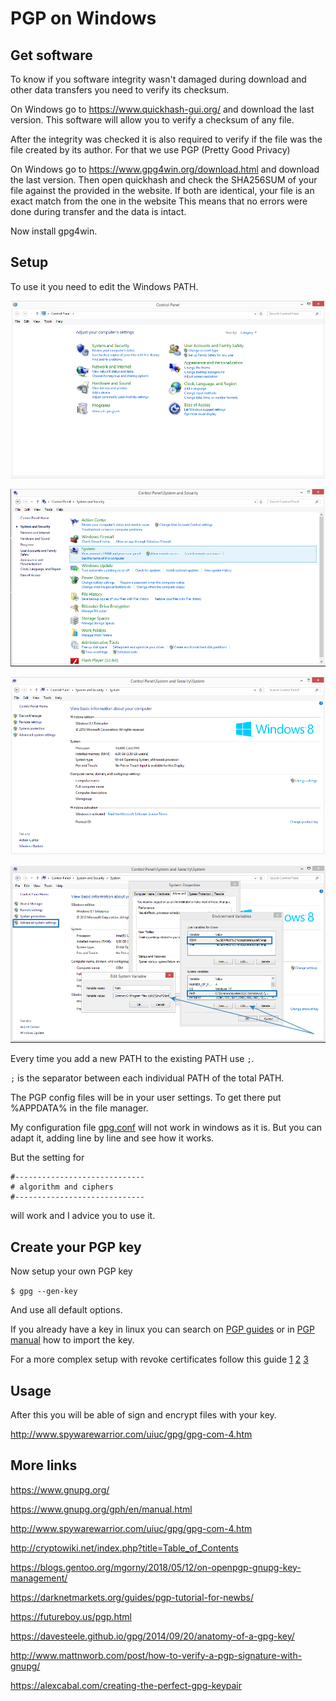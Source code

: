 # PGP on Windows 

## Get software

To know if you software integrity wasn't damaged during download and other data
transfers you need to verify its checksum.

On Windows go to https://www.quickhash-gui.org/ and download the last
version. This software will allow you to verify a checksum of any file.

After the integrity was checked it is also required to verify if the file was
the file created by its author. For that we use PGP (Pretty Good Privacy)

On Windows go to https://www.gpg4win.org/download.html and download the last
version. Then open quickhash and check the SHA256SUM of your file against the
provided in the website. If both are identical, your file is an exact match from
the one in the website This means that no errors were done during transfer and
the data is intact.

Now install gpg4win. 

## Setup 

To use it you need to edit the Windows PATH.

![alttext](https://github.com/InserirAquiNome/crypto/blob/master/static/image/4_noname_1.png "Logo Title Text 1") 

![alttext](https://github.com/InserirAquiNome/crypto/blob/master/static/image/4_noname_2.png "Logo Title Text 1") 

![alttext](https://github.com/InserirAquiNome/crypto/blob/master/static/image/4_noname_3.png "Logo Title Text 1") 

![alttext](https://github.com/InserirAquiNome/crypto/blob/master/static/image/4_noname_4.png "Logo Title Text 1") 

Every time you add a new PATH to the existing PATH use `;`.

`;` is the separator between each individual PATH of the total PATH. 

The PGP config files will be in your user settings. To get there put %APPDATA% in
the file manager.

My configuration file [gpg.conf](https://github.com/InserirAquiNome/crypto/blob/master/config/gpg.conf)
will not work in windows as it is. But you can adapt it, adding line by line and see how
it works. 

But the setting for 
```
#-----------------------------                                                                                                              
# algorithm and ciphers                                                                                                                     
#-----------------------------  
```
will work and I advice you to use it.

## Create your PGP key

Now setup your own PGP key 

`$ gpg --gen-key`

And use all default options.

If you already have a key in linux you can search on [PGP
guides](http://www.spywarewarrior.com/uiuc/gpg/gpg-com-4.htm) or in [PGP manual](https://www.gnupg.org/gph/en/manual.html) how to import
the key.

For a more complex setup with revoke certificates follow this guide [1](https://alexcabal.com/creating-the-perfect-gpg-keypair) [2](https://github.com/InserirAquiNome/articles/blob/master/misc/PGP2.md) [3](https://github.com/InserirAquiNome/crypto/blob/master/0_PGP.md#creating-the-perfect-gpg-keypair)

## Usage 

After this you will be able of sign and encrypt files with your key.

http://www.spywarewarrior.com/uiuc/gpg/gpg-com-4.htm


## More links

https://www.gnupg.org/

https://www.gnupg.org/gph/en/manual.html

http://www.spywarewarrior.com/uiuc/gpg/gpg-com-4.htm

http://cryptowiki.net/index.php?title=Table_of_Contents

https://blogs.gentoo.org/mgorny/2018/05/12/on-openpgp-gnupg-key-management/

https://darknetmarkets.org/guides/pgp-tutorial-for-newbs/

https://futureboy.us/pgp.html

https://davesteele.github.io/gpg/2014/09/20/anatomy-of-a-gpg-key/

http://www.mattnworb.com/post/how-to-verify-a-pgp-signature-with-gnupg/

https://alexcabal.com/creating-the-perfect-gpg-keypair


